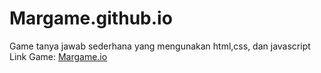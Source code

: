 # Margame.github.io
Game tanya jawab sederhana yang mengunakan html,css, dan javascript
Link Game: [Margame.io](https://mardiana36.github.io/Margame.github.io/)
